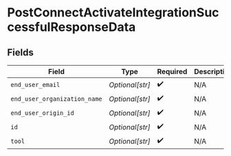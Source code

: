 # PostConnectActivateIntegrationSuccessfulResponseData


## Fields

| Field                        | Type                         | Required                     | Description                  |
| ---------------------------- | ---------------------------- | ---------------------------- | ---------------------------- |
| `end_user_email`             | *Optional[str]*              | :heavy_check_mark:           | N/A                          |
| `end_user_organization_name` | *Optional[str]*              | :heavy_check_mark:           | N/A                          |
| `end_user_origin_id`         | *Optional[str]*              | :heavy_check_mark:           | N/A                          |
| `id`                         | *Optional[str]*              | :heavy_check_mark:           | N/A                          |
| `tool`                       | *Optional[str]*              | :heavy_check_mark:           | N/A                          |